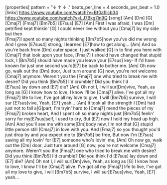 [properties]
pattern = "↓ ↑ ↓ ."
beats_per_line = 4
seconds_per_beat = 1.0
[links]
https://www.youtube.com/watch?v=Bf0a1Ilcb34
https://www.youtube.com/watch?v=LJ7Bkg7in9Q
[song]
[Am] [Dm] 
[G] [Cmaj7]
[Fmaj7] [Bm7b5] 
[E7sus] [E7]
[Am] First I was afraid, I was [Dm] petrified kept thinkin' 
[G] I could never live  without you [Cmaj7] by my side but then   
[Fmaj7]I spent so many nights thinking [Bm7b5]how you've did me wrong And I grew 
[E7sus4] strong, I learned [E7]how to get along...
[Am] And so you're back from [Dm] outer space, I just walked 
[G] in to find you here with [Cmaj7] that look upon your face, 
[Fmaj7] I should have changed that stupid lock, I [Bm7b5] should have made you leave your 
[E7sus] key- If I'd have known for just one second you'd[E7] be back to bother me.
[Am] Oh now go, walk out the [Dm] door, Just turn around 
[G] now, you're not welcome [Cmaj7] anymore. Weren't you the 
[Fmaj7] one who tried to break me with desire? Did you think
[Bm7b5] I'd crumble? Did you think I'd  
[E7sus] lay down and [E7] die?
[Am] Oh not I, I will sur[Dm]vive, Yeah, as long as 
[G] I know how to love, I know I'll be [Cmaj7] alive. I've got all my 
[Fmaj7] life to live, I've got all my love to give, I will [Bm7b5] survive, I will sur
[E7sus]vive, Yeah, [E7] yeah...
[Am] It took all the strength I [Dm] had just not to fall 
a[G]part, I'm tryin' hard to [Cmaj7] mend the pieces of my 
[Fmaj7] broken heart, And I spent oh so many nights just [Bm7b5] feelin' sorry for 
my[E7sus]self, I used to cry, But [E7] now I hold my head up high.
[Am] And you'll see me with some[Dm]body new, I'm not that 
[G] stupid little person still [Cmaj7] in love with you. And 
[Fmaj7] so you thought you'd just drop by and you expect me to [Bm7b5] be free, But now I'm 
[E7sus] saving all my lovin' for [E7] someone who's lovin' me,
[Am] Oh now go, walk out the [Dm] door, Just turn around 
[G] now, you're not welcome [Cmaj7] anymore. Weren't you the 
[Fmaj7] one who tried to break me with desire? Did you think [Bm7b5] I'd crumble? Did you think I'd 
[E7sus] lay down and [E7] die?
[Am] Oh not I, I will sur[Dm]vive, Yeah, as long as 
[G] I know how to love, I know I'll be [Cmaj7] alive. I've got all my 
[Fmaj7] life to live, I've got all my love to give, I will  [Bm7b5] survive, I will 
sur[E7sus]vive, Yeah, [E7] yeah...